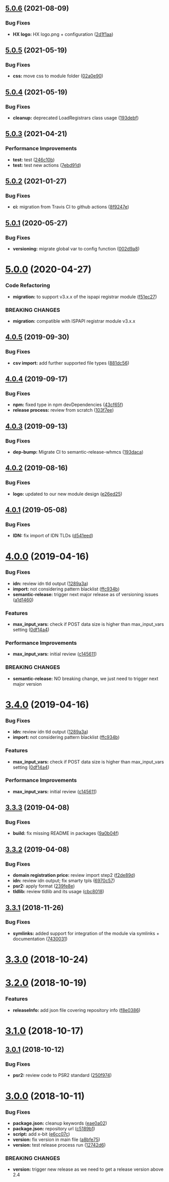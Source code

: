 ## [5.0.6](https://github.com/hexonet/whmcs-ispapi-pricingimporter/compare/v5.0.5...v5.0.6) (2021-08-09)


### Bug Fixes

* **HX logo:** HX logo.png + configuration ([2d1f1aa](https://github.com/hexonet/whmcs-ispapi-pricingimporter/commit/2d1f1aa35811a1fe763004843e240744a7cc1e01))

## [5.0.5](https://github.com/hexonet/whmcs-ispapi-pricingimporter/compare/v5.0.4...v5.0.5) (2021-05-19)


### Bug Fixes

* **css:** move css to module folder ([02a0e90](https://github.com/hexonet/whmcs-ispapi-pricingimporter/commit/02a0e90910d643141cb3601285ef11c7c3a54f2c))

## [5.0.4](https://github.com/hexonet/whmcs-ispapi-pricingimporter/compare/v5.0.3...v5.0.4) (2021-05-19)


### Bug Fixes

* **cleanup:** deprecated LoadRegistrars class usage ([193debf](https://github.com/hexonet/whmcs-ispapi-pricingimporter/commit/193debf6ab034d099b4482df9079157b4fcfd990))

## [5.0.3](https://github.com/hexonet/whmcs-ispapi-pricingimporter/compare/v5.0.2...v5.0.3) (2021-04-21)


### Performance Improvements

* **test:** test ([246c10b](https://github.com/hexonet/whmcs-ispapi-pricingimporter/commit/246c10b44bac4abf0af798307ee99d4d2616650e))
* **test:** test new actions ([7ebd91d](https://github.com/hexonet/whmcs-ispapi-pricingimporter/commit/7ebd91d706b3f84ea6c364649ccb0b3bfdc65493))

## [5.0.2](https://github.com/hexonet/whmcs-ispapi-pricingimporter/compare/v5.0.1...v5.0.2) (2021-01-27)


### Bug Fixes

* **ci:** migration from Travis CI to github actions ([8f9247e](https://github.com/hexonet/whmcs-ispapi-pricingimporter/commit/8f9247ef5bcf13f1e4d2927064071c66d18c9698))

## [5.0.1](https://github.com/hexonet/whmcs-ispapi-pricingimporter/compare/v5.0.0...v5.0.1) (2020-05-27)


### Bug Fixes

* **versioning:** migrate global var to config function ([002d9a8](https://github.com/hexonet/whmcs-ispapi-pricingimporter/commit/002d9a8c377e716f65470b0fac73a9d460299cbe))

# [5.0.0](https://github.com/hexonet/whmcs-ispapi-pricingimporter/compare/v4.0.5...v5.0.0) (2020-04-27)


### Code Refactoring

* **migration:** to support v3.x.x of the ispapi registrar module ([f51ec27](https://github.com/hexonet/whmcs-ispapi-pricingimporter/commit/f51ec2759b4284024b3671f66abe7eca9c37b5f2))


### BREAKING CHANGES

* **migration:** compatible with ISPAPI registrar module v3.x.x

## [4.0.5](https://github.com/hexonet/whmcs-ispapi-pricingimporter/compare/v4.0.4...v4.0.5) (2019-09-30)


### Bug Fixes

* **csv import:** add further supported file types ([881dc56](https://github.com/hexonet/whmcs-ispapi-pricingimporter/commit/881dc56))

## [4.0.4](https://github.com/hexonet/whmcs-ispapi-pricingimporter/compare/v4.0.3...v4.0.4) (2019-09-17)


### Bug Fixes

* **npm:** fixed type in npm devDependencies ([43cf65f](https://github.com/hexonet/whmcs-ispapi-pricingimporter/commit/43cf65f))
* **release process:** review from scratch ([103f7ee](https://github.com/hexonet/whmcs-ispapi-pricingimporter/commit/103f7ee))

## [4.0.3](https://github.com/hexonet/whmcs-ispapi-pricingimporter/compare/v4.0.2...v4.0.3) (2019-09-13)


### Bug Fixes

* **dep-bump:** Migrate CI to semantic-release-whmcs ([193daca](https://github.com/hexonet/whmcs-ispapi-pricingimporter/commit/193daca))

## [4.0.2](https://github.com/hexonet/whmcs-ispapi-pricingimporter/compare/v4.0.1...v4.0.2) (2019-08-16)


### Bug Fixes

* **logo:** updated to our new module design ([e26ed25](https://github.com/hexonet/whmcs-ispapi-pricingimporter/commit/e26ed25))

## [4.0.1](https://github.com/hexonet/whmcs-ispapi-pricingimporter/compare/v4.0.0...v4.0.1) (2019-05-08)


### Bug Fixes

* **IDN:** fix import of IDN TLDs ([d541eed](https://github.com/hexonet/whmcs-ispapi-pricingimporter/commit/d541eed))

# [4.0.0](https://github.com/hexonet/whmcs-ispapi-pricingimporter/compare/v3.3.3...v4.0.0) (2019-04-16)


### Bug Fixes

* **idn:** review idn tld output ([1289a3a](https://github.com/hexonet/whmcs-ispapi-pricingimporter/commit/1289a3a))
* **import:** not considering pattern blacklist ([ffc934b](https://github.com/hexonet/whmcs-ispapi-pricingimporter/commit/ffc934b))
* **semantic-release:** trigger next major release as of versioning issues ([a1d1460](https://github.com/hexonet/whmcs-ispapi-pricingimporter/commit/a1d1460))


### Features

* **max_input_vars:** check if POST data size is higher than max_input_vars setting ([0df14a4](https://github.com/hexonet/whmcs-ispapi-pricingimporter/commit/0df14a4))


### Performance Improvements

* **max_input_vars:** initial review ([c145611](https://github.com/hexonet/whmcs-ispapi-pricingimporter/commit/c145611))


### BREAKING CHANGES

* **semantic-release:** NO breaking change, we just need to trigger next major version

# [3.4.0](https://github.com/hexonet/whmcs-ispapi-pricingimporter/compare/v3.3.3...v3.4.0) (2019-04-16)


### Bug Fixes

* **idn:** review idn tld output ([1289a3a](https://github.com/hexonet/whmcs-ispapi-pricingimporter/commit/1289a3a))
* **import:** not considering pattern blacklist ([ffc934b](https://github.com/hexonet/whmcs-ispapi-pricingimporter/commit/ffc934b))


### Features

* **max_input_vars:** check if POST data size is higher than max_input_vars setting ([0df14a4](https://github.com/hexonet/whmcs-ispapi-pricingimporter/commit/0df14a4))


### Performance Improvements

* **max_input_vars:** initial review ([c145611](https://github.com/hexonet/whmcs-ispapi-pricingimporter/commit/c145611))

## [3.3.3](https://github.com/hexonet/whmcs-ispapi-pricingimporter/compare/v3.3.2...v3.3.3) (2019-04-08)


### Bug Fixes

* **build:** fix missing README in packages ([9a0b04f](https://github.com/hexonet/whmcs-ispapi-pricingimporter/commit/9a0b04f))

## [3.3.2](https://github.com/hexonet/whmcs-ispapi-pricingimporter/compare/v3.3.1...v3.3.2) (2019-04-08)


### Bug Fixes

* **domain registration price:** review import step2 ([f2de89d](https://github.com/hexonet/whmcs-ispapi-pricingimporter/commit/f2de89d))
* **idn:** review idn output; fix smarty tpls ([6970c57](https://github.com/hexonet/whmcs-ispapi-pricingimporter/commit/6970c57))
* **psr2:** apply format ([239fe8e](https://github.com/hexonet/whmcs-ispapi-pricingimporter/commit/239fe8e))
* **tldlib:** review tldlib and its usage ([cbc8018](https://github.com/hexonet/whmcs-ispapi-pricingimporter/commit/cbc8018))

## [3.3.1](https://github.com/hexonet/whmcs-ispapi-pricingimporter/compare/v3.3.0...v3.3.1) (2018-11-26)


### Bug Fixes

* **symlinks:** added support for integration of the module via symlinks + documentation ([7430031](https://github.com/hexonet/whmcs-ispapi-pricingimporter/commit/7430031))

# [3.3.0](https://github.com/hexonet/whmcs-ispapi-pricingimporter/compare/v3.2.0...v3.3.0) (2018-10-24)

# [3.2.0](https://github.com/hexonet/whmcs-ispapi-pricingimporter/compare/v3.1.0...v3.2.0) (2018-10-19)


### Features

* **releaseInfo:** add json file covering repository info ([f8e0386](https://github.com/hexonet/whmcs-ispapi-pricingimporter/commit/f8e0386))

# [3.1.0](https://github.com/hexonet/whmcs-ispapi-pricingimporter/compare/v3.0.1...v3.1.0) (2018-10-17)

## [3.0.1](https://github.com/hexonet/whmcs-ispapi-pricingimporter/compare/v3.0.0...v3.0.1) (2018-10-12)


### Bug Fixes

* **psr2:** review code to PSR2 standard ([250f974](https://github.com/hexonet/whmcs-ispapi-pricingimporter/commit/250f974))

# [3.0.0](https://github.com/hexonet/whmcs-ispapi-pricingimporter/compare/v2.0.0...v3.0.0) (2018-10-11)


### Bug Fixes

* **package.json:** cleanup keywords ([eae0a02](https://github.com/hexonet/whmcs-ispapi-pricingimporter/commit/eae0a02))
* **package.json:** repository url ([c5189b1](https://github.com/hexonet/whmcs-ispapi-pricingimporter/commit/c5189b1))
* **script:** add x-bit ([e6cc07c](https://github.com/hexonet/whmcs-ispapi-pricingimporter/commit/e6cc07c))
* **version:** fix version in main file ([a8bfe75](https://github.com/hexonet/whmcs-ispapi-pricingimporter/commit/a8bfe75))
* **version:** test release process run ([12742d6](https://github.com/hexonet/whmcs-ispapi-pricingimporter/commit/12742d6))


### BREAKING CHANGES

* **version:** trigger new release as we need to get a release version above 2.4
